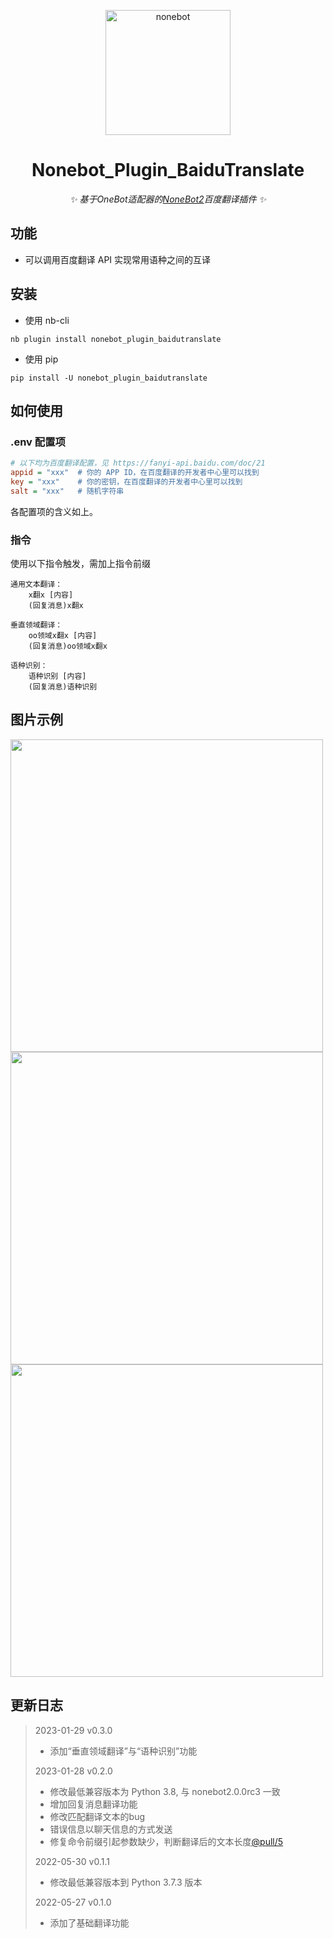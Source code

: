 <p align="center">
  <a href="https://v2.nonebot.dev/"><img src="https://v2.nonebot.dev/logo.png" width="200" height="200" alt="nonebot"></a>
</p>

<div align="center">
  
# Nonebot_Plugin_BaiduTranslate
  
_✨ 基于OneBot适配器的[NoneBot2](https://v2.nonebot.dev/)百度翻译插件 ✨_
  
</div>

## 功能

- 可以调用百度翻译 API 实现常用语种之间的互译

## 安装

- 使用 nb-cli

```
nb plugin install nonebot_plugin_baidutranslate
```

- 使用 pip

```
pip install -U nonebot_plugin_baidutranslate
```

## 如何使用

### .env 配置项

```ini
# 以下均为百度翻译配置，见 https://fanyi-api.baidu.com/doc/21
appid = "xxx"  # 你的 APP ID，在百度翻译的开发者中心里可以找到
key = "xxx"    # 你的密钥，在百度翻译的开发者中心里可以找到
salt = "xxx"   # 随机字符串
```

各配置项的含义如上。

### 指令

使用以下指令触发，需加上指令前缀

```
通用文本翻译：
    x翻x [内容]
    (回复消息)x翻x
   
垂直领域翻译：
    oo领域x翻x [内容]
    (回复消息)oo领域x翻x
    
语种识别：
    语种识别 [内容]
    (回复消息)语种识别
```

## 图片示例
<div align="left">
  <img src="https://user-images.githubusercontent.com/52584526/169519990-df4402d1-8b5e-4c88-8582-f64485e0e702.png" width="500" />
</div>

<div align="left">
  <img src="https://user-images.githubusercontent.com/52584526/169520252-71343d82-b3fc-477f-a7d7-714405e160ba.png" width="500" />
</div>

<div align="left">
  <img src="https://user-images.githubusercontent.com/52584526/215271556-2b800b02-298f-44f1-af1b-bda0a2d3653b.png" width="500" />
</div>

## 更新日志
> 2023-01-29 v0.3.0
> - 添加“垂直领域翻译”与“语种识别”功能
> 
> 2023-01-28 v0.2.0
> - 修改最低兼容版本为 Python 3.8, 与 nonebot2.0.0rc3 一致
> - 增加回复消息翻译功能
> - 修改匹配翻译文本的bug
> - 错误信息以聊天信息的方式发送
> - 修复命令前缀引起参数缺少，判断翻译后的文本长度[@pull/5](https://github.com/NumberSir/nonebot_plugin_baidutranslate/pull/5)
>
> 2022-05-30 v0.1.1
> - 修改最低兼容版本到 Python 3.7.3 版本
> 
> 2022-05-27 v0.1.0
> - 添加了基础翻译功能
>
